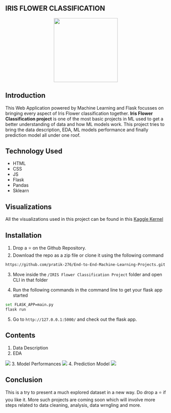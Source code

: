 ## IRIS FLOWER CLASSIFICATION

<p align="center"><img src="https://github.com/pratik-276/End-to-End-Machine-Learning-Projects/blob/master/IRIS%20Flower%20Classification%20Project/static/Iris-virginica.PNG" height="200" width="200"></p>

## Introduction

This Web Application powered by Machine Learning and Flask focusses on bringing every aspect of Iris Flower classification together. <b>Iris Flower Classification project</b> is one of the most basic projects in ML used to get a better understanding of data and how ML models work. This project tries to bring the data description, EDA, ML models performance and finally prediction model all under one roof.</b>

## Technology Used

<ul>
  <li>HTML</li>
  <li>CSS</li>
  <li>JS</li>
  <li>Flask</li>
  <li>Pandas</li>
  <li>Sklearn</li>
</ul>

## Visualizations
All the visualizations used in this project can be found in this <a href="https://www.kaggle.com/pratik1120/iris-visualization-and-model-performances">Kaggle Kernel</a>

## Installation

1. Drop a ⭐ on the Github Repository.
2. Download the repo as a zip file or clone it using the following command
```sh
https://github.com/pratik-276/End-to-End-Machine-Learning-Projects.git
```

3. Move inside the ` /IRIS Flower Classification Project ` folder and open CLI in that folder

4. Run the following commands in the command line to get your flask app started
```sh
set FLASK_APP=main.py
flask run
```

5. Go to `http://127.0.0.1:5000/` and check out the flask app.

## Contents

1. Data Description
2. EDA
<img src="https://github.com/pratik-276/End-to-End-Machine-Learning-Projects/blob/master/IRIS%20Flower%20Classification%20Project/static/readmeeda.PNG">
3. Model Performances
<img src="https://github.com/pratik-276/End-to-End-Machine-Learning-Projects/blob/master/IRIS%20Flower%20Classification%20Project/static/readmeperformance.PNG">
4. Prediction Model
<img src="https://github.com/pratik-276/End-to-End-Machine-Learning-Projects/blob/master/IRIS%20Flower%20Classification%20Project/static/readmemodel.PNG">

## Conclusion

This is a try to present a much explored dataset in a new way. Do drop a ⭐ if you like it. More such projects are coming soon which will involve more steps related to data cleaning, analysis, data wrngling and more.
